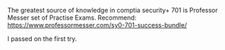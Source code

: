 The greatest source of knowledge in comptia security+ 701 is Professor Messer set of Practise Exams. 
Recommend: https://www.professormesser.com/sy0-701-success-bundle/


I passed on the first try.
